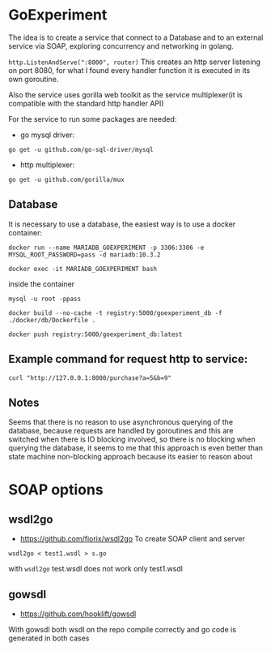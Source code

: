 # GoExperiment

The idea is to create a service that connect to a Database and to an external service
via SOAP, exploring concurrency and networking in golang.

```http.ListenAndServe(":8000", router)``` This creates an http server listening on port
8080, for what I found every handler function it is executed in its own goroutine.

Also the service uses gorilla web toolkit as the service multiplexer(it is compatible
with the standard http handler API)

For the service to run some packages are needed:
 * go mysql driver:
 ```
 go get -u github.com/go-sql-driver/mysql
 ```
  * http multiplexer:
```
go get -u github.com/gorilla/mux
```
## Database

It is necessary to use a database, the easiest way is to use a docker container:

```
docker run --name MARIADB_GOEXPERIMENT -p 3306:3306 -e MYSQL_ROOT_PASSWORD=pass -d mariadb:10.3.2
```

```
docker exec -it MARIADB_GOEXPERIMENT bash
```

inside the container

```
mysql -u root -ppass
```

```
docker build --no-cache -t registry:5000/goexperiment_db -f ./docker/db/Dockerfile .
```
```
docker push registry:5000/goexperiment_db:latest
```

## Example command for request http to service:
```
curl "http://127.0.0.1:8000/purchase?a=5&b=9"
```

## Notes
Seems that there is no reason to use asynchronous querying of the database, because
requests are handled by goroutines and this are switched when there is IO blocking 
involved, so there is no blocking when querying the database, it seems to me that this
approach is even better than state machine non-blocking approach because its easier
to reason about

# SOAP options
## wsdl2go
  * https://github.com/fiorix/wsdl2go 
To create SOAP client and server
```
wsdl2go < test1.wsdl > s.go
```
with ```wsdl2go``` test.wsdl does not work only test1.wsdl

## gowsdl
 * https://github.com/hooklift/gowsdl

With gowsdl both wsdl on the repo compile correctly and go code is generated in 
both cases

